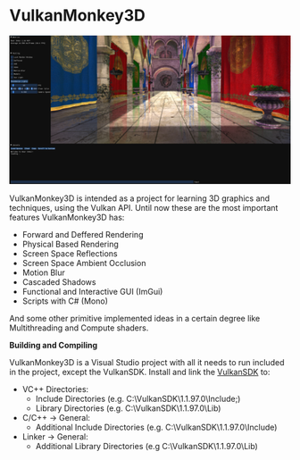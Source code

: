 # VulkanMonkey3D


![Screenshot](example_image.png)

VulkanMonkey3D is intended as a project for learning 3D graphics and techniques, using the Vulkan API. Until now these are the most important features VulkanMonkey3D has:

* Forward and Deffered Rendering
* Physical Based Rendering
* Screen Space Reflections
* Screen Space Ambient Occlusion
* Motion Blur
* Cascaded Shadows
* Functional and Interactive GUI (ImGui)
* Scripts with C# (Mono)

And some other primitive implemented ideas in a certain degree like Multithreading and Compute shaders.

**Building and Compiling**

VulkanMonkey3D is a Visual Studio project with all it needs to run included in the project, except the VulkanSDK.
Install and link the [VulkanSDK](https://www.lunarg.com/vulkan-sdk/) to:
- VC++ Directories:
  - Include Directories (e.g. C:\VulkanSDK\1.1.97.0\Include;)
  - Library Directories (e.g. C:\VulkanSDK\1.1.97.0\Lib)
- C/C++ -> General:
  - Additional Include Directories (e.g. C:\VulkanSDK\1.1.97.0\Include)
- Linker -> General:
  - Additional Library Directories (e.g C:\VulkanSDK\1.1.97.0\Lib)

